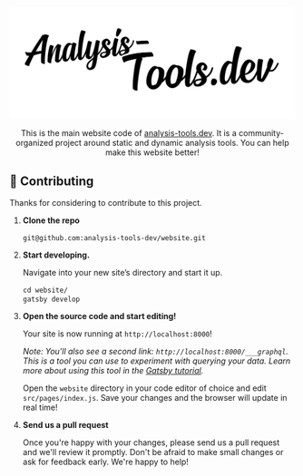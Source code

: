  <div align="center"> 
  <a href="http://analysis-tools.dev/">
    <img alt="Analysis Tools" src="/static/logo_black.svg" />
  </a>
 </div>   

<p align="center">
 This is the main website code of <a href="https://analysis-tools.dev">analysis-tools.dev</a>.  
 It is a community-organized project around static and dynamic analysis tools.
 You can help make this website better!
</p>
  
## 🚀 Contributing

Thanks for considering to contribute to this project.

1.  **Clone the repo**

    ```shell
    git@github.com:analysis-tools-dev/website.git
    ```

2.  **Start developing.**

    Navigate into your new site’s directory and start it up.

    ```shell
    cd website/
    gatsby develop
    ```

3.  **Open the source code and start editing!**

    Your site is now running at `http://localhost:8000`!

    _Note: You'll also see a second link: _`http://localhost:8000/___graphql`_. This is a tool you can use to experiment with querying your data. Learn more about using this tool in the [Gatsby tutorial](https://www.gatsbyjs.org/tutorial/part-five/#introducing-graphiql)._

    Open the `website` directory in your code editor of choice and edit `src/pages/index.js`. Save your changes and the browser will update in real time!

4.  **Send us a pull request**

    Once you're happy with your changes, please send us a pull request and we'll review it promptly.
    Don't be afraid to make small changes or ask for feedback early. We're happy to help!
